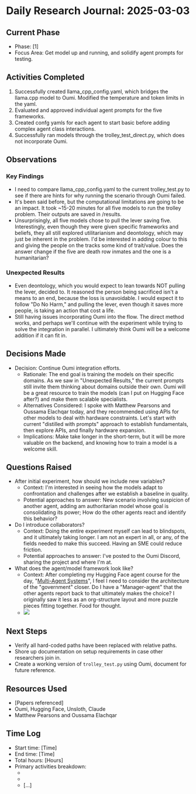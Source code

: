 # Daily Research Journal: 2025-03-03

## Current Phase
- Phase: [1]
- Focus Area: Get model up and running, and solidify agent prompts for testing.

## Activities Completed
1. Successfully created llama_cpp_config.yaml, which bridges the llama.cpp model to Oumi. Modified the temperature and token limits in the yaml.
2. Evaluated and approved individual agent prompts for the five frameworks.
3. Created confg yamls for each agent to start basic before adding complex agent class interactions.
4. Successfully ran models through the trolley_test_direct.py, which does not incorporate Oumi.

## Observations
### Key Findings
- I need to compare llama_cpp_config.yaml to the current trolley_test.py to see if there are hints for why running the scenario through Oumi failed.
- It's been said before, but the computational limitations are going to be an impact. It took ~15-20 minutes for all five models to run the trolley problem. Their outputs are saved in /results. 
- Unsurprisingly, all five models chose to pull the lever saving five. Interestingly, even though they were given specific frameworks and beliefs, they all still explored  utilitarianism and deontology, which may just be inherent in the problem.  I'd be interested in adding colour to this and giving the people on the tracks some kind of trait/value. Does the answer change if the five are death row inmates and the one is a humanitarian?

### Unexpected Results
- Even deontology, which you would expect to lean towards NOT pulling the lever, decided to. It reasoned the person being sacrificed isn't a means to an end, because the loss is unavoidable. I would expect it to follow "Do No Harm," and pulling the lever, even though it saves more people, is taking an action that cost a life. 
- Still having issues incorporating Oumi into the flow. The direct method works, and perhaps we'll continue with the experiment while trying to solve the integration in parallel. I ultimately think Oumi will be a welcome addition if it can fit in.

## Decisions Made
- Decision: Continue Oumi integration efforts.
  - Rationale: The end goal is training the models on their specific domains. As we saw in "Unexpected Results," the current prompts still invite them thinking about domains outside their own. Oumi will be a great resource to train the models (can I put on Hugging Face after?) and make them scalable specialists.
  - Alternatives Considered: I spoke with Matthew Pearsons and Oussama Elachqar today, and they recommended using APIs for other models to deal with hardware constraints. Let's start with current "distilled with prompts" approach to establish fundamentals, then explore APIs, and finally hardware expansion. 
  - Implications: Make take longer in the short-term, but it will be more valuable on the backend, and knowing how to train a model is a welcome skill.

## Questions Raised
- After initial experiment, how should we include new variables?
  - Context: I'm interested in seeing how the models adapt to confrontation and challenges after we establish a baseline in quality.
  - Potential approaches to answer: New scenario involving suspicion of another agent, adding am authoritarian model whose goal is consolidating its power; How do the other agents react and identify this behavior?
- Do I introduce collaborators?
  -  Context: Doing the entire experiment myself can lead to blindspots, and it ultimately taking longer. I am not an expert in all, or any, of the fields needed to make this succeed. Having an SME could reduce friction.
  - Potential approaches to answer: I've posted to the Oumi Discord, sharing the project and where I'm at.
- What does the agent/model framework look like?
  -  Context: After completing my Hugging Face agent course for the day, "[Multi-Agent Systems](https://huggingface.co/learn/agents-course/unit2/smolagents/multi_agent_systems)", I feel I need to consider the architecture of the "government" closer. Do I have a "Manager-agent" that the other agents report back to that ultimately makes the choice? I originally saw it less as an org-structure layout and more puzzle pieces fitting together. Food for thought.  
  - ![](https://mermaid.ink/img/pako:eNp1kc1qhTAQRl9FUiQb8wIpdNO76eKubrmFks1oRg3VSYgjpYjv3lFL_2hnMWQOJwn5sqgmelRWleUSKLAtFs09jqhtoWuYUFfFAa6QA9QDTnpzamheuhxn8pt40-6l13UtS0ddhtQXj6dbR4XUGQg6zEYasTF393KjeSDGnDJKNxzj8I_7hLW5IOSmP9CH9hv_NL-d94d4DVNg84p1EnK4qlIj5hGClySWbadT-6OdsrL02MI8sFOOVkciw8zx8kaNspxnrJQE0fXKtjBMMs3JA-MpgOQwftIE9Bzj14w-cMznI_39E9Z3p0uFoA?type=png)

## Next Steps
- Verify all hard-coded paths have been replaced with relative paths.
-  Shore up documentation on setup requirements in case other researchers join in.
- Create a working version of `trolley_test.py` using Oumi, document for future reference.

## Resources Used
- [Papers referenced]
- Oumi, Hugging Face, Unsloth, Claude
- Matthew Pearsons and Oussama Elachqar

## Time Log
- Start time: [Time]
- End time: [Time]
- Total hours: [Hours]
- Primary activities breakdown:
  - [Activity 1]: [Hours]
  - [Activity 2]: [Hours]
  - [...]